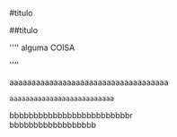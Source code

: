#titulo

##titulo

''''
alguma COISA

''''

aaaaaaaaaaaaaaaaaaaaaaaaaaaaaaaaaaaa

    aaaaaaaaaaaaaaaaaaaaaaaaaa
bbbbbbbbbbbbbbbbbbbbbbbbbr</br>bbbbbbbbbbbbbbbbbb